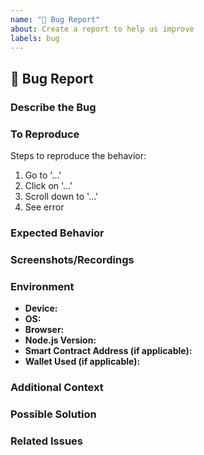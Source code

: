 ```yaml
---
name: "🐛 Bug Report"
about: Create a report to help us improve
labels: bug
---
```


## 🐛 Bug Report

### Describe the Bug
<!-- A clear and concise description of what the bug is. -->

### To Reproduce
Steps to reproduce the behavior:
1. Go to '...'
2. Click on '...'
3. Scroll down to '...'
4. See error

### Expected Behavior
<!-- A clear and concise description of what you expected to happen. -->

### Screenshots/Recordings
<!-- If applicable, add screenshots or screen recordings to help explain your problem. -->

### Environment
- **Device:** <!-- e.g., MacBook Pro, iPhone 12, etc. -->
- **OS:** <!-- e.g., iOS, Windows 10, Ubuntu 20.04 -->
- **Browser:** <!-- e.g., Chrome 98, Safari 15 -->
- **Node.js Version:** 
- **Smart Contract Address (if applicable):** 
- **Wallet Used (if applicable):** 

### Additional Context
<!-- Add any other context about the problem here. -->

### Possible Solution
<!-- If you have a suggestion for a fix, please describe it here. -->

### Related Issues
<!-- List any related issues or pull requests. -->
